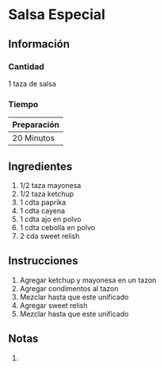# Salsa Especial

## Información

### Cantidad

1 taza de salsa

### Tiempo

| Preparación |
| :--- |
| 20 Minutos |

## Ingredientes

1. 1/2 taza mayonesa
2. 1/2 taza ketchup
3. 1 cdta paprika
4. 1 cdta cayena
5. 1 cdta ajo en polvo
6. 1 cdta cebolla en polvo
7. 2 cda sweet relish

## Instrucciones

1. Agregar ketchup y mayonesa en un tazon
2. Agregar condimentos al tazon
3. Mezclar hasta que este unificado
4. Agregar sweet relish
5. Mezclar hasta que este unificado

## Notas

1.

